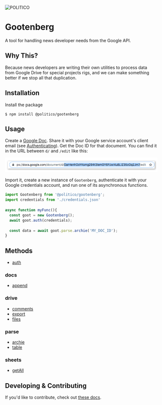 ![POLITICO](https://www.politico.com/interactives/cdn/images/badge.svg)

# Gootenberg
A tool for handling news developer needs from the Google API.

## Why This?
Because news developers are writing their own utilities to process data from Google Drive for  special projects rigs, and we can make something better if we stop all that duplication.

## Installation

Install the package

```
$ npm install @politico/gootenberg
```

## Usage

Create a [Google Doc](https://www.google.com/docs/about/). Share it with your Google service account's client email (see [Authenticating](docs/GoogleServiceAccount)). Get the Doc ID for that document. You can find it in the URL between `d/` and `/edit` like this:

![docId](docs/images/docId.jpg)

Import it, create a new instance of `Gootenberg`, authenticate it with your Google credentials account, and run one of its asynchronous functions.

```javascript
import Gootenberg from '@politico/gootenberg';
import credentials from './credentials.json'

async function myFunc(){
  const goot = new Gootenberg();
  await goot.auth(credentials);

  const data = await goot.parse.archie('MY_DOC_ID');
}
```

## Methods

- [auth](docs/auth.md)

### docs
- [append](docs/docs.append.md)

### drive
- [comments](docs/drive.comments.md)
- [export](docs/drive.export.md)
- [files](docs/files.export.md)

### parse
- [archie](docs/parse.archie.md)
- [table](docs/parse.table.md)

### sheets
- [getAll](docs/sheets.archie.md)

## Developing & Contributing
If you'd like to contribute, check out [these docs](docs/Developing).

